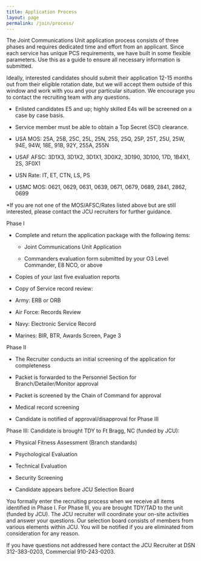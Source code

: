 ```yaml
---
title: Application Process
layout: page
permalink: /join/process/
---
```


The Joint Communications Unit application process consists of three phases and requires dedicated time and effort from an applicant. Since each service has unique PCS requirements, we have built in some flexible parameters. Use this as a guide to ensure all necessary information is submitted.

Ideally, interested candidates should submit their application 12-15 months out from their eligible rotation date, but we will accept them outside of this window and work with you and your particular situation. We encourage you to contact the recruiting team with any questions.

- Enlisted candidates E5 and up; highly skilled E4s will be screened on a case by case basis.

- Service member must be able to obtain a Top Secret (SCI) clearance.

- USA MOS: 25A, 25B, 25C, 25L, 25N, 25S, 25Q, 25P, 25T, 25U, 25W, 94E, 94W, 18E, 91B, 92Y, 255A, 255N
- USAF AFSC: 3D1X3, 3D1X2, 3D1X1, 3D0X2, 3D190, 3D100, 17D, 1B4X1, 2S, 3F0X1
- USN Rate: IT, ET, CTN, LS, PS
- USMC MOS: 0621, 0629, 0631, 0639, 0671, 0679, 0689, 2841, 2862, 0699 

*If you are not one of the MOS/AFSC/Rates listed above but are still interested, please contact the JCU recruiters for further guidance.


Phase I

- Complete and return the application package with the following items:

    - Joint Communications Unit Application

    - Commanders evaluation form submitted by your O3 Level Commander, E8 NCO, or above

- Copies of your last five evaluation reports

- Copy of Service record review:

- Army: ERB or ORB

- Air Force: Records Review

- Navy: Electronic Service Record

- Marines: BIR, BTR, Awards Screen, Page 3


Phase II

- The Recruiter conducts an initial screening of the application for completeness

- Packet is forwarded to the Personnel Section for Branch/Detailer/Monitor approval

- Packet is screened by the Chain of Command for approval

- Medical record screening

- Candidate is notified of approval/disapproval for Phase III


Phase III: Candidate is brought TDY to Ft Bragg, NC (funded by JCU):

- Physical Fitness Assessment (Branch standards)

- Psychological Evaluation

- Technical Evaluation

- Security Screening

- Candidate appears before JCU Selection Board


You formally enter the recruiting process when we receive all items identified in Phase I. For Phase III, you are brought TDY/TAD to the unit (funded by JCU). The JCU recruiter will coordinate your on-site activities and answer your questions. Our selection board consists of members from various elements within JCU. You will be notified if you are eliminated from consideration for any reason.


If you have questions not addressed here contact the JCU Recruiter at DSN 312-383-0203, Commercial 910-243-0203.